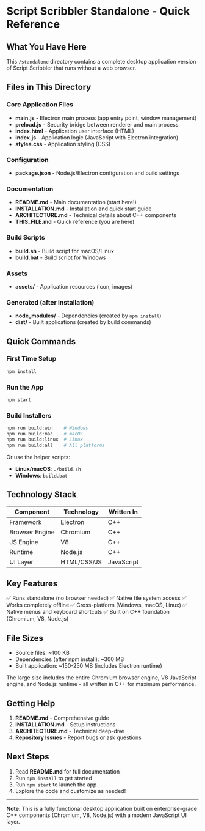 # Script Scribbler Standalone - Quick Reference

## What You Have Here

This `/standalone` directory contains a complete desktop application version of Script Scribbler that runs without a web browser.

## Files in This Directory

### Core Application Files
- **main.js** - Electron main process (app entry point, window management)
- **preload.js** - Security bridge between renderer and main process
- **index.html** - Application user interface (HTML)
- **index.js** - Application logic (JavaScript with Electron integration)
- **styles.css** - Application styling (CSS)

### Configuration
- **package.json** - Node.js/Electron configuration and build settings

### Documentation
- **README.md** - Main documentation (start here!)
- **INSTALLATION.md** - Installation and quick start guide
- **ARCHITECTURE.md** - Technical details about C++ components
- **THIS_FILE.md** - Quick reference (you are here)

### Build Scripts
- **build.sh** - Build script for macOS/Linux
- **build.bat** - Build script for Windows

### Assets
- **assets/** - Application resources (icon, images)

### Generated (after installation)
- **node_modules/** - Dependencies (created by `npm install`)
- **dist/** - Built applications (created by build commands)

## Quick Commands

### First Time Setup
```bash
npm install
```

### Run the App
```bash
npm start
```

### Build Installers
```bash
npm run build:win    # Windows
npm run build:mac    # macOS
npm run build:linux  # Linux
npm run build:all    # All platforms
```

Or use the helper scripts:
- **Linux/macOS**: `./build.sh`
- **Windows**: `build.bat`

## Technology Stack

| Component | Technology | Written In |
|-----------|-----------|------------|
| Framework | Electron | C++ |
| Browser Engine | Chromium | C++ |
| JS Engine | V8 | C++ |
| Runtime | Node.js | C++ |
| UI Layer | HTML/CSS/JS | JavaScript |

## Key Features

✅ Runs standalone (no browser needed)
✅ Native file system access
✅ Works completely offline
✅ Cross-platform (Windows, macOS, Linux)
✅ Native menus and keyboard shortcuts
✅ Built on C++ foundation (Chromium, V8, Node.js)

## File Sizes

- Source files: ~100 KB
- Dependencies (after npm install): ~300 MB
- Built application: ~150-250 MB (includes Electron runtime)

The large size includes the entire Chromium browser engine, V8 JavaScript engine, and Node.js runtime - all written in C++ for maximum performance.

## Getting Help

1. **README.md** - Comprehensive guide
2. **INSTALLATION.md** - Setup instructions
3. **ARCHITECTURE.md** - Technical deep-dive
4. **Repository Issues** - Report bugs or ask questions

## Next Steps

1. Read **README.md** for full documentation
2. Run `npm install` to get started
3. Run `npm start` to launch the app
4. Explore the code and customize as needed!

---

**Note**: This is a fully functional desktop application built on enterprise-grade C++ components (Chromium, V8, Node.js) with a modern JavaScript UI layer.
